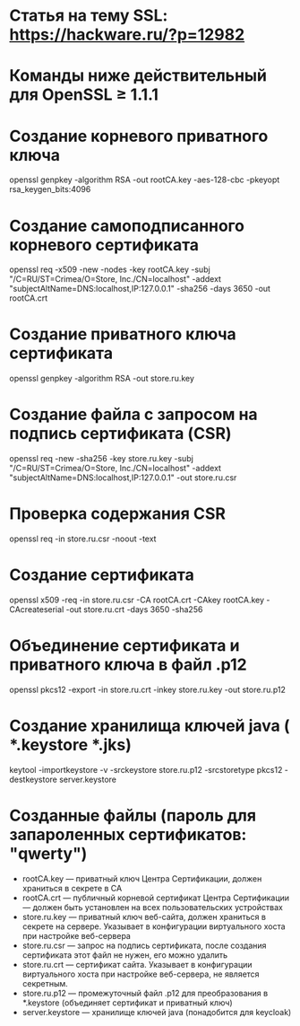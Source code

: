 # Статья на тему SSL: https://hackware.ru/?p=12982
# Команды ниже действительный для OpenSSL ≥ 1.1.1
# Создание корневого приватного ключа
openssl genpkey -algorithm RSA -out rootCA.key -aes-128-cbc -pkeyopt rsa_keygen_bits:4096
# Создание самоподписанного корневого сертификата
openssl req -x509 -new -nodes -key rootCA.key -subj "/C=RU/ST=Crimea/O=Store, Inc./CN=localhost" -addext "subjectAltName=DNS:localhost,IP:127.0.0.1" -sha256 -days 3650 -out rootCA.crt
# Создание приватного ключа сертификата
openssl genpkey -algorithm RSA -out store.ru.key
# Создание файла с запросом на подпись сертификата (CSR)
openssl req -new -sha256 -key store.ru.key -subj "/C=RU/ST=Crimea/O=Store, Inc./CN=localhost" -addext "subjectAltName=DNS:localhost,IP:127.0.0.1" -out store.ru.csr
# Проверка содержания CSR
openssl req -in store.ru.csr -noout -text
# Создание сертификата
openssl x509 -req -in store.ru.csr -CA rootCA.crt -CAkey rootCA.key -CAcreateserial -out store.ru.crt -days 3650 -sha256
# Объединение сертификата и приватного ключа в файл .p12
openssl pkcs12 -export -in store.ru.crt -inkey store.ru.key -out store.ru.p12
# Создание хранилища ключей java ( *.keystore *.jks)
keytool -importkeystore -v -srckeystore store.ru.p12 -srcstoretype pkcs12 -destkeystore server.keystore


# Созданные файлы (пароль для запароленных сертификатов: "qwerty")
- rootCA.key — приватный ключ Центра Сертификации, должен храниться в секрете в CA
- rootCA.crt — публичный корневой сертификат Центра Сертификации — должен быть установлен на всех пользовательских устройствах
- store.ru.key — приватный ключ веб-сайта, должен храниться в секрете на сервере. Указывает в конфигурации виртуального хоста при настройке веб-сервера
- store.ru.csr — запрос на подпись сертификата, после создания сертификата этот файл не нужен, его можно удалить
- store.ru.crt — сертификат сайта. Указывает в конфигурации виртуального хоста при настройке веб-сервера, не является секретным.
- store.ru.p12 — промежуточный файл .p12 для преобразования в *.keystore (объединяет сертификат и приватный ключ)
- server.keystore — хранилище ключей java (понадобится для keycloak)